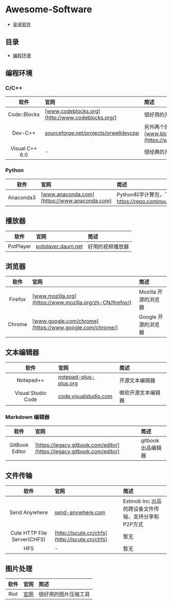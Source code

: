 # Awesome-Software

- [安卓软件](Android.md)

## 目录

- [编程环境](#编程环境)

## 编程环境

### C/C++

软件|官网|简述
:-:|:-|:-
Code::Blocks | [www.codeblocks.org](http://www.codeblocks.org/) | 很好用的开源C/C++开发工具
Dev-C++ | [sourceforge.net/projects/orwelldevcpp](https://sourceforge.net/projects/orwelldevcpp/) | 另外两个网站[orwelldevcpp.blogspot.com](http://orwelldevcpp.blogspot.com/)及 <br>[www.bloodshed.net/dev/devcpp.html](https://www.bloodshed.net/dev/devcpp.html)
Visual C++ 6.0 | - | 很经典的开发工具

### Python

软件|官网|简述
:-:|:-|:-
Anaconda3 | [www.anaconda.com](https://www.anaconda.com) | Python科学计算包，下载地址 <https://repo.continuum.io/archive/>

## 播放器

软件|官网|简述
:-:|:-|:-
PotPlayer | [potplayer.daum.net](http://potplayer.daum.net) | 好用的视频播放器

## 浏览器

软件|官网|简述
:-:|:-|:-
Firefox | [www.mozilla.org](https://www.mozilla.org/zh-CN/firefox/) |Mozilla 开源的浏览器
Chrome  | [www.google.com/chrome](https://www.google.com/chrome/) |Google 开源的浏览器

## 文本编辑器

软件|官网|简述
:-:|:-|:-
Notepad++ | [notepad-plus-plus.org](https://notepad-plus-plus.org/) |开源文本编辑器
Visual Studio Code | [code.visualstudio.com](https://code.visualstudio.com/) |微软开源文本编辑器

### Markdown 编辑器

软件|官网|简述
:-:|:-|:-
GitBook Editor | [https://legacy.gitbook.com/editor](https://legacy.gitbook.com/editor) | gitbook出品编辑器

## 文件传输

软件|官网|简述
:-:|:-|:-
Send Anywhere | [send-anywhere.com](https://send-anywhere.com/) |Estmob Inc 出品的跨设备文件传输，支持分享和P2P方式
Cute HTTP File Server(CHFS) | [http://iscute.cn/chfs](http://iscute.cn/chfs) | 暂无
HFS | - | 暂无

## 图片处理

软件|官网|简述
:-:|:-|:-
Riot | [官网](http://luci.criosweb.ro/riot/) | 很好用的图片压缩工具
